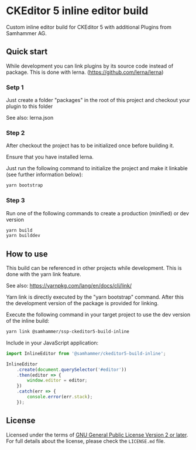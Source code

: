 
CKEditor 5 inline editor build
==============================================

Custom inline editor build for CKEditor 5 with additional Plugins from Samhammer AG.

## Quick start

While development you can link plugins by its source code instead of package. This is done with lerna. (https://github.com/lerna/lerna)

### Setp 1
Just create a folder "packages" in the root of this project and checkout your plugin to this folder

See also: lerna.json

### Step 2
After checkout the project has to be initialized once before building it.

Ensure that you have installed lerna.

Just run the following command to initialize the project and make it linkable (see further information below):
```bash
yarn bootstrap
```

### Step 3
Run one of the following commands to create a production (minified) or dev version

```bash
yarn build
yarn builddev
```

## How to use
This build can be referenced in other projects while development.
This is done with the yarn link feature.

See also: https://yarnpkg.com/lang/en/docs/cli/link/

Yarn link is directly executed by the "yarn bootstrap" command. After this the development version of the package is provided for linking.

Execute the following command in your target project to use the dev version of the inline build:

```bash
yarn link @samhammer/ssp-ckeditor5-build-inline
``` 


Include in your JavaScript application:

```js
import InlineEditor from '@samhammer/ckeditor5-build-inline';

InlineEditor
	.create(document.querySelector('#editor'))
	.then(editor => {
		window.editor = editor;
	})
	.catch(err => {
		console.error(err.stack);
	});
```

## License

Licensed under the terms of [GNU General Public License Version 2 or later](http://www.gnu.org/licenses/gpl.html). For full details about the license, please check the `LICENSE.md` file.
